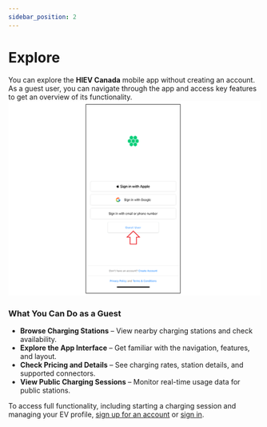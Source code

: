 ```yaml
---
sidebar_position: 2
---
```

# Explore
You can explore the **HIEV Canada** mobile app without creating an account. As a guest user, you can navigate through the app and access key features to get an overview of its functionality. ![Guest User](img/guest.png)
### What You Can Do as a Guest

- **Browse Charging Stations** – View nearby charging stations and check availability.
- **Explore the App Interface** – Get familiar with the navigation, features, and layout.
- **Check Pricing and Details** – See charging rates, station details, and supported connectors.
- **View Public Charging Sessions** – Monitor real-time usage data for public stations.

To access full functionality, including starting a charging session and managing your EV profile, [sign up for an account](SignUp) or [sign in](SignIn).